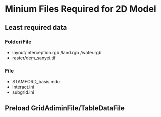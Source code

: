 # Minium Files Required for 2D Model

## Least required data
### Folder/File
* layout/interception.rgb
		 /land.rgb
		 /water.rgb
* raster/dem_sanyei.tif		

### File
* STAMFORD_basis.mdu
* interact.ini
* subgrid.ini


## Preload GridAdiminFile/TableDataFile